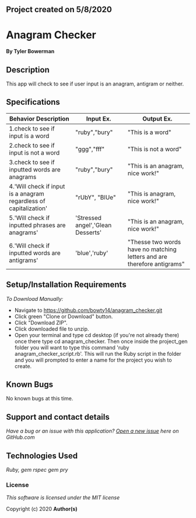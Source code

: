 ## Project created on 5/8/2020

# Anagram Checker

#### By **Tyler Bowerman**

## Description

This app will check to see if user input is an anagram, antigram or neither.

## Specifications

|   Behavior Description       |  Input Ex.   |        Output Ex.        |
|------------------------------|--------------|--------------------------|
|1.check to see if input is a word|"ruby","bury"|"This is a word"        |
|2.check to see if input is not a word|"ggg","fff"|"This is not a word"  |
|3.check to see if inputted words are anagrams|"ruby","bury"|"This is an anagram, nice work!"|
|4.'Will check if input is a anagram regardless of capitalization'|"rUbY", "BlUe"|"This is anagram, nice work!"|
|5.'Will check if inputted phrases are anagrams'|'Stressed angel','Glean Desserts'|"This is an anagram, nice work!"|
|6.'Will check if inputted words are antigrams'|'blue','ruby'|"Thesse two words have no matching letters and are therefore antigrams"|


## Setup/Installation Requirements
_To Download Manually:_
* Navigate to https://github.com/bowty14/anagram_checker.git
* Click green "Clone or Download" button.
* Click "Download ZIP".
* Click downloaded file to unzip.
* Open your terminal and type cd desktop (if you're not already there) once there type cd anagram_checker.
Then once inside the project_gen folder you will want to type this command 'ruby anagram_checker_script.rb'. 
This will run the Ruby script in the folder and you will prompted to enter a name for the project you wish to create.

## Known Bugs
No known bugs at this time.
## Support and contact details

_Have a bug or an issue with this application? [Open a new issue](https://github.com/bowty14/anagram_checker/issues) here on GitHub.com_

## Technologies Used
_*Ruby,*_
_*gem rspec*_
_*gem pry*_
### License

*This software is licensed under the MIT license* 

Copyright (c) 2020 **Author(s)**
